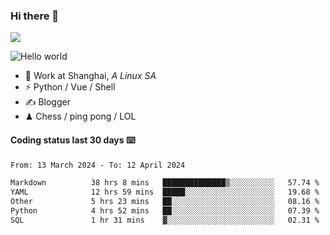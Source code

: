 ### Hi there 👋
![](https://komarev.com/ghpvc/?username=Xuhandsome)


<img src="https://github-readme-stats.vercel.app/api?username=XuHandsome&show_icons=true&theme=merko" alt="Hello world">

<br/>

- 🍻  Work at Shanghai, _A Linux SA_
- ⚡  Python / Vue / Shell
- ✍️  Blogger
- ♟  Chess / ping pong / LOL

#### Coding status last 30 days ⌨️

<!--START_SECTION:waka-->

```txt
From: 13 March 2024 - To: 12 April 2024

Markdown          38 hrs 8 mins   ██████████████▒░░░░░░░░░░   57.74 %
YAML              12 hrs 59 mins  █████░░░░░░░░░░░░░░░░░░░░   19.68 %
Other             5 hrs 23 mins   ██░░░░░░░░░░░░░░░░░░░░░░░   08.16 %
Python            4 hrs 52 mins   ██░░░░░░░░░░░░░░░░░░░░░░░   07.39 %
SQL               1 hr 31 mins    ▓░░░░░░░░░░░░░░░░░░░░░░░░   02.31 %
```

<!--END_SECTION:waka-->
